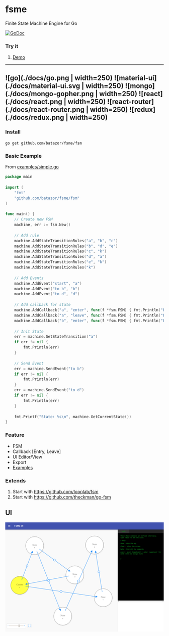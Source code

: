# fsme

Finite State Machine Engine for Go

[![GoDoc](https://godoc.org/github.com/ryanfaerman/fsm?status.png)](https://godoc.org/github.com/batazor/fsme/fsm)


### Try it

1. [Demo](https://fsme.herokuapp.com/)

-----
![go](./docs/go.png | width=250)
![material-ui](./docs/material-ui.svg | width=250)
![mongo](./docs/mongo-gopher.png | width=250)
![react](./docs/react.png | width=250)
![react-router](./docs/react-router.png | width=250)
![redux](./docs/redux.png | width=250)
-----

### Install

`go get github.com/batazor/fsme/fsm`

### Basic Example

From [examples/simple.go](./examples/simple.go)

```go
package main

import (
	"fmt"
	"github.com/batazor/fsme/fsm"
)

func main() {
	// Create new FSM
    machine, err := fsm.New()

    // Add rule
    machine.AddStateTransitionRules("a", "b", "c")
    machine.AddStateTransitionRules("b", "d", "e")
    machine.AddStateTransitionRules("c", "k")
    machine.AddStateTransitionRules("d", "a")
    machine.AddStateTransitionRules("e", "k")
    machine.AddStateTransitionRules("k")

    // Add Events
    machine.AddEvent("start", "a")
    machine.AddEvent("to b", "b")
    machine.AddEvent("to d", "d")

    // Add callback for state
    machine.AddCallback("a", "enter", func(f *fsm.FSM) { fmt.Println("Enter state: ", f.GetCurrentState()) })
    machine.AddCallback("a", "leave", func(f *fsm.FSM) { fmt.Println("Leave state: ", f.GetCurrentState()) })
    machine.AddCallback("b", "enter", func(f *fsm.FSM) { fmt.Println("Enter state: ", f.GetCurrentState()) })

    // Init State
    err = machine.SetStateTransition("a")
    if err != nil {
        fmt.Println(err)
    }

    // Send Event
    err = machine.SendEvent("to b")
    if err != nil {
        fmt.Println(err)
    }
    err = machine.SendEvent("to d")
    if err != nil {
        fmt.Println(err)
    }

    fmt.Printf("State: %s\n", machine.GetCurrentState())
}
```

### Feature

+ FSM
+ Callback [Entry, Leave]
+ UI Editor/View
+ Export
+ [Examples](./examples)

### Extends

1. Start with https://github.com/looplab/fsm
2. Start with https://github.com/theckman/go-fsm

## UI

![UI](./docs/editor.png)
